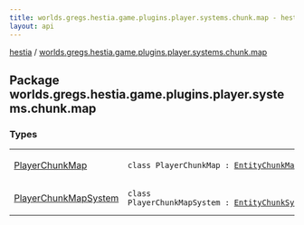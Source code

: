 ```yaml
---
title: worlds.gregs.hestia.game.plugins.player.systems.chunk.map - hestia
layout: api
---
```


<div class='api-docs-breadcrumbs'><a href="../index.html">hestia</a> / <a href="./index.html">worlds.gregs.hestia.game.plugins.player.systems.chunk.map</a></div>

## Package worlds.gregs.hestia.game.plugins.player.systems.chunk.map

### Types

<table class="api-docs-table">
<tbody>
<tr>
<td markdown="1">

<a href="-player-chunk-map/index.html">PlayerChunkMap</a>


</td>
<td markdown="1">
<div class="signature"><code><span class="keyword">class </span><span class="identifier">PlayerChunkMap</span>&nbsp;<span class="symbol">:</span>&nbsp;<a href="../worlds.gregs.hestia.game.plugins.entity.systems.map/-entity-chunk-map/index.html"><span class="identifier">EntityChunkMap</span></a></code></div>

</td>
</tr>
<tr>
<td markdown="1">

<a href="-player-chunk-map-system/index.html">PlayerChunkMapSystem</a>


</td>
<td markdown="1">
<div class="signature"><code><span class="keyword">class </span><span class="identifier">PlayerChunkMapSystem</span>&nbsp;<span class="symbol">:</span>&nbsp;<a href="../worlds.gregs.hestia.game.plugins.entity.systems.map/-entity-chunk-system/index.html"><span class="identifier">EntityChunkSystem</span></a></code></div>

</td>
</tr>
</tbody>
</table>
